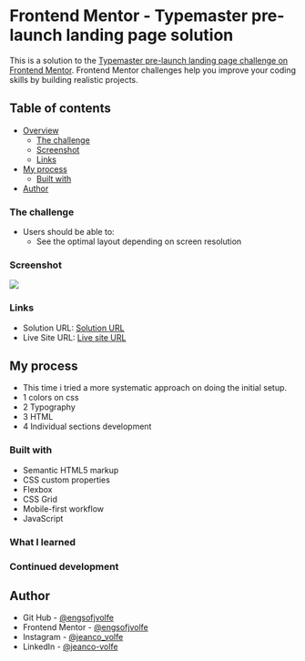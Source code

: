 # Frontend Mentor - Typemaster pre-launch landing page solution

This is a solution to the [Typemaster pre-launch landing page challenge on Frontend Mentor](). Frontend Mentor challenges help you improve your coding skills by building realistic projects.

## Table of contents

- [Overview](#overview)
  - [The challenge](#the-challenge)
  - [Screenshot](#screenshot)
  - [Links](#links)
- [My process](#my-process)
  - [Built with](#built-with)
- [Author](#author)

### The challenge

- Users should be able to:
  - See the optimal layout depending on screen resolution

### Screenshot

![](./images/screenshot.png)

### Links

- Solution URL: [Solution URL]()
- Live Site URL: [Live site URL]()

## My process

- This time i tried a more systematic approach on doing the initial setup.
- 1 colors on css
- 2 Typography
- 3 HTML
- 4 Individual sections development

### Built with

- Semantic HTML5 markup
- CSS custom properties
- Flexbox
- CSS Grid
- Mobile-first workflow
- JavaScript

### What I learned

### Continued development

## Author

- Git Hub - [@engsofjvolfe](https://github.com/engsofjvolfe)
- Frontend Mentor - [@engsofjvolfe](https://www.frontendmentor.io/profile/engsofjvolfe)
- Instagram - [@jeanco_volfe](https://www.instagram.com/jeanco_volfe/)
- LinkedIn - [@jeanco-volfe](https://www.linkedin.com/in/jeanco-volfe/)
